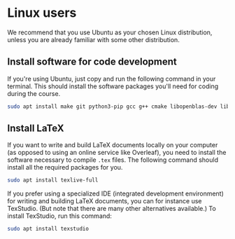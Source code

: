 # Linux users

We recommend that you use Ubuntu as your chosen Linux distribution, unless you are already familiar with some other distribution.


## Install software for code development

If you're using Ubuntu, just copy and run the following command in your terminal. This should install the software packages you'll need for coding during the course.

```sh
sudo apt install make git python3-pip gcc g++ cmake libopenblas-dev liblapack-dev libarpack2-dev libsuperlu-dev libarmadillo-dev libomp-dev
```

## Install LaTeX

If you want to write and build LaTeX documents locally on your computer (as opposed to using an online service like Overleaf), you need to install the software necessary to compile `.tex` files. The following command should install all the required packages for you.

```sh
sudo apt install texlive-full
```

If you prefer using a specialized IDE (integrated development environment) for writing and building LaTeX documents, you can for instance use TexStudio. (But note that there are many other alternatives available.) To install TexStudio, run this command:

```sh
sudo apt install texstudio
```

